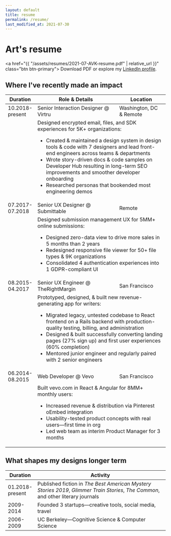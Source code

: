 ```yaml
---
layout: default
title: resume
permalink: /resume/
last_modified_at: 2021-07-30
---
```


# Art's resume

<a href="{{ "/assets/resumes/2021-07-AVK-resume.pdf" | relative_url }}" class="btn btn-primary">
  Download PDF</a> or explore my <a href="https://www.linkedin.com/in/{{ site.linkedin_username }}" target="_blank">LinkedIn profile</a>.

## Where I've recently made an impact

<table class="resume-items">
  <thead>
    <tr>
      <th>Duration</th>
      <th>Role &amp; Details</th>
      <th>Location</th>
    </tr>
  </thead>
  <tbody>
    <tr>
      <td>10.2018-<br>present</td>
      <td>Senior Interaction Designer @ Virtru</td>
      <td>Washington, DC <br>&amp; Remote</td>
    </tr>
    <tr>
      <td></td>
      <td colspan="2">
        Designed encrypted email, files, and SDK experiences for 5K+ organizations:
        <ul>
          <li>Created &amp; maintained a design system in design tools &amp; code with 7 designers and lead front-end engineers across teams &amp; departments</li>
          <li>Wrote story-driven docs &amp; code samples on Developer Hub resulting in long-term SEO improvements and smoother developer onboarding</li>
          <li>Researched personas that bookended most engineering demos</li>
        </ul>
      </td>
    </tr>
    <tr>
      <td>07.2017-<br>07.2018</td>
      <td>Senior UX Designer @ Submittable</td>
      <td>Remote</td>
    </tr>
    <tr>
      <td></td>
      <td colspan="2">
        Designed submission management UX for 5MM+ online submissions:
        <ul>
          <li>Designed zero-data view to drive more sales in 5 months than 2 years </li>
          <li>Redesigned responsive file viewer for 50+ file types &amp; 9K organizations</li>
          <li>Consolidated 4 authentication experiences into 1 GDPR-compliant UI</li>
        </ul>
      </td>
    </tr>
    <tr>
      <td>08.2015-<br>04.2017</td>
      <td>Senior UX Engineer @ TheRightMargin</td>
      <td>San Francisco</td>
    </tr>
    <tr>
      <td></td>
      <td colspan="2">
        Prototyped, designed, &amp; built new revenue-generating app for writers:
        <ul>
          <li>Migrated legacy, untested codebase to React frontend on a Rails backend with production-quality testing, billing, and administration</li>
          <li>Designed &amp; built successfully converting landing pages (27% sign up) and first user experiences (60% completion)</li>
          <li>Mentored junior engineer and regularly paired with 2 senior engineers</li>
        </ul>
      </td>
    </tr>
    <tr>
      <td>06.2014-<br>08.2015</td>
      <td>Web Developer @ Vevo</td>
      <td>San Francisco</td>
    </tr>
    <tr>
      <td></td>
      <td colspan="2">
        Built vevo.com in React &amp; Angular for 8MM+ monthly users:
        <ul>
          <li>Increased revenue &amp; distribution via Pinterest oEmbed integration </li>
          <li>Usability-tested product concepts with real users—first time in org </li>
          <li>Led web team as interim Product Manager for 3 months</li>
        </ul>
      </td>
    </tr>
  </tbody>
</table>

## What shapes my designs longer term

<table class="resume-items">
  <thead>
    <tr>
      <th>Duration</th>
      <th>Activity</th>
    </tr>
  </thead>
  <tbody>
    <tr>
      <td>01.2018-<br>present</td>
      <td>
        Published fiction in <em>The Best American Mystery Stories 2019</em>, <em>Glimmer Train Stories</em>, <em>The Common</em>, and other literary journals
      </td>
    </tr>
    <tr>
      <td>2009-<br>2014</td>
      <td>Founded 3 startups—creative tools, social media, travel</td>
    </tr>
    <tr>
      <td>2006-<br>2009</td>
      <td>UC Berkeley—Cognitive Science &amp; Computer Science</td>
    </tr>
  </tbody>
</table>
